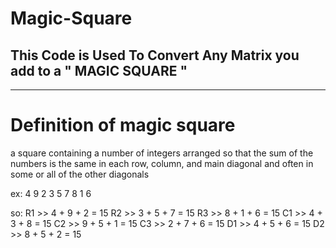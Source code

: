 # Magic-Square
## This Code is Used To Convert Any Matrix you add to a " MAGIC SQUARE "
---------------------------------------------------------------------------

Definition of magic square
===========================
a square containing a number of integers arranged so that the sum of the numbers is the same in each row, column, and main diagonal and often in some or all of the other diagonals


ex:
4 9 2
3 5 7
8 1 6

so:
R1 >> 4 + 9 + 2 = 15
R2 >> 3 + 5 + 7 = 15
R3 >> 8 + 1 + 6 = 15 
C1 >> 4 + 3 + 8 = 15
C2 >> 9 + 5 + 1 = 15
C3 >> 2 + 7 + 6 = 15
D1 >> 4 + 5 + 6 = 15
D2 >> 8 + 5 + 2 = 15
